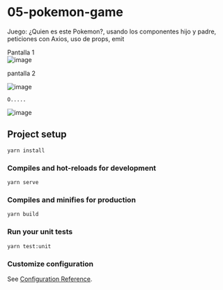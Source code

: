 # 05-pokemon-game
Juego: ¿Quien es este Pokemon?, usando los componentes hijo y padre, peticiones con Axios, uso de props, emit

Pantalla 1                
![image](https://github.com/yeprepue/05-pokemon-game/assets/43614257/f7dce9d0-ad08-4aa8-8dc6-ff687a042f4f)


pantalla 2

![image](https://github.com/yeprepue/05-pokemon-game/assets/43614257/c24ea627-6b66-4dbd-8bb0-11cd85ced26a)
                                 

 ```O.....```


![image](https://github.com/yeprepue/05-pokemon-game/assets/43614257/f79ac34a-c2c6-40f7-9d69-07296721bf9e)




## Project setup
```
yarn install
```

### Compiles and hot-reloads for development
```
yarn serve
```

### Compiles and minifies for production
```
yarn build
```

### Run your unit tests
```
yarn test:unit
```

### Customize configuration
See [Configuration Reference](https://cli.vuejs.org/config/).
